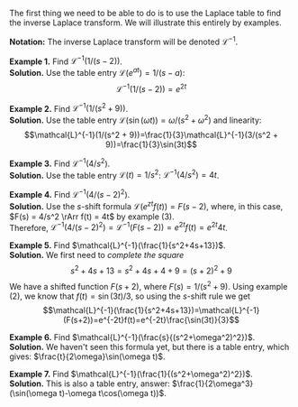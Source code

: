 The first thing we need to be able to do is to use the Laplace table to find the inverse Laplace transform. We will illustrate this entirely by examples.

**Notation:** The inverse Laplace transform will be denoted $\mathcal{L}^{-1}$.

**Example 1.** Find $\mathcal{L}^{-1}(1/(s-2))$.  
**Solution.** Use the table entry $\mathcal{L}(e^{at})=1/(s-a)$:
$$\mathcal{L}^{-1}(1/(s-2))=e^{2t}$$

**Example 2.** Find $\mathcal{L}^{-1}(1/(s^2 + 9))$.  
**Solution.** Use the table entry $\mathcal{L}(\sin(\omega t))=\omega/(s^2+\omega^2)$ and linearity:
$$\mathcal{L}^{-1}(1/(s^2 + 9))=\frac{1}{3}\mathcal{L}^{-1}(3/(s^2 + 9))=\frac{1}{3}\sin(3t)$$

**Example 3.** Find $\mathcal{L}^{-1}(4/s^2)$.  
**Solution.** Use the table entry $\mathcal{L}(t) = 1/s^2$: $\mathcal{L}^{-1}(4/s^2) = 4t$.

**Example 4.** Find $\mathcal{L}^{-1}(4/(s - 2)^2)$.  
**Solution.** Use the $s$-shift formula $\mathcal{L}(e^{zt}f(t)) = F(s-2)$, where, in this case, $F(s) = 4/s^2 \rArr f(t) = 4t$ by example (3).  
Therefore, $\mathcal{L}^{-1}(4/(s - 2)^2) = \mathcal{L}^{-1}(F(s-2)) = e^{2t}f(t) = e^{2t} 4t$.

**Example 5.** Find $\mathcal{L}^{-1}(\frac{1}{s^2+4s+13})$.  
**Solution.** We first need to *complete the square*
$$s^2+4s+13=s^2+4s+4+9=(s+2)^2+9$$
We have a shifted function $F(s + 2)$, where $F(s) = 1/(s^2 + 9)$. Using example (2), we know that $f(t) = \sin(3t)/3$, so using the $s$-shift rule we get
$$\mathcal{L}^{-1}(\frac{1}{s^2+4s+13})=\mathcal{L}^{-1}(F(s+2))=e^{-2t}f(t)=e^{-2t}\frac{\sin(3t)}{3}$$

**Example 6.** Find $\mathcal{L}^{-1}(\frac{s}{(s^2+\omega^2)^2})$.  
**Solution.** We haven't seen this formula yet, but there is a table entry, which gives: $\frac{t}{2\omega}\sin(\omega t)$.

**Example 7.** Find $\mathcal{L}^{-1}(\frac{1}{(s^2+\omega^2)^2})$.  
**Solution.** This is also a table entry, answer: $\frac{1}{2\omega^3}(\sin(\omega t)-\omega t\cos(\omega t))$.
